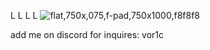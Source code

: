 L L L L
![flat,750x,075,f-pad,750x1000,f8f8f8](https://github.com/user-attachments/assets/0bd943bf-ac9b-4d73-9fde-b958f5daefa8)


add me on discord for inquires: vor1c
